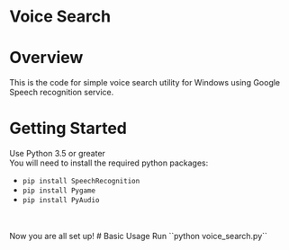 # Voice Search
# Overview
This is the code for simple voice search utility for Windows using Google Speech recognition service.
# Getting Started
Use Python 3.5 or greater<br>
You will need to install the required python packages:<br>
* ``pip install SpeechRecognition``
* ``pip install Pygame``
* ``pip install PyAudio``
<br>
<br>Now you are all set up!
# Basic Usage
Run ``python voice_search.py`` 